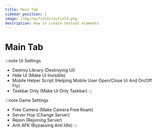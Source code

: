 ```yaml
---
title: Main Tab
sidebar_position: 1
image: /img/rayfield/rayfield.png
description: How to create textual elements
---
```


# Main Tab

:::note UI Settings
- Destroy Library (Destroying UI)
- Hide UI (Make Ui Invisible)
- Mobile Helper Script (Helping Mobile User Open/Close Ui And On/Off Fly)
- Taskbar Only (Make UI Only Taskbar)
:::

:::note Game Settings
- Free Camera (Make Camera Free Roam)
- Server Hop (Change Server)
- Rejoin (Rejoining Server)
- Anti AFK (Bypassing Anti Idle)
:::

